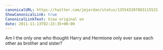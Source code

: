```yaml
---
canonicalURL: https://twitter.com/jmjordan/status/135543297883115521
ShowCanonicalLink: true
CanonicalLinkText: View original on
date: 2011-11-13T02:23:35+00:00
---
```

Am I the only one who thought Harry and Hermione only ever saw each other as brother and sister?